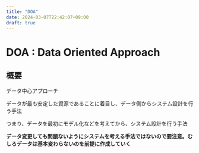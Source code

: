 ```yaml
---
title: "DOA"
date: 2024-03-07T22:42:07+09:00
draft: true
---
```


# DOA : Data Oriented Approach

## 概要

データ中心アプローチ

データが最も安定した資源であることに着目し、データ側からシステム設計を行う手法

つまり、データを最初にモデル化などを考えてから、システム設計を行う手法

**データ変更しても問題ないようにシステムを考える手法ではないので要注意。むしろデータは基本変わらないのを前提に作成していく**